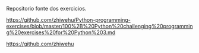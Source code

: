 Repositorio fonte dos exercicios.

https://github.com/zhiwehu/Python-programming-exercises/blob/master/100%2B%20Python%20challenging%20programming%20exercises%20for%20Python%203.md

https://github.com/zhiwehu